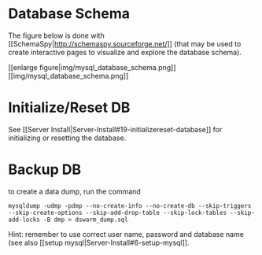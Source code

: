 # Database Schema

The figure below is done with [[SchemaSpy|http://schemaspy.sourceforge.net/]] (that may be used to create interactive pages to visualize and explore the database schema). 

[[enlarge figure|img/mysql_database_schema.png]]
[[img/mysql_database_schema.png]]

#  Initialize/Reset DB

See [[Server Install|Server-Install#19-initializereset-database]] for initializing or resetting the database. 

# Backup DB

to create a data dump, run the command

    mysqldump -udmp -pdmp --no-create-info --no-create-db --skip-triggers --skip-create-options --skip-add-drop-table --skip-lock-tables --skip-add-locks -B dmp > dswarm_dump.sql

Hint: remember to use correct user name, password and database name (see also [[setup mysql|Server-Install#6-setup-mysql]]. 